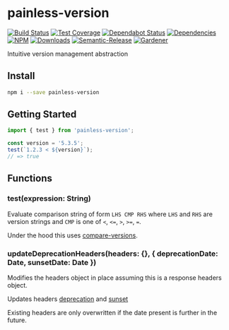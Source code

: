 # painless-version

[![Build Status](https://circleci.com/gh/blackflux/painless-version.png?style=shield)](https://circleci.com/gh/blackflux/painless-version)
[![Test Coverage](https://img.shields.io/coveralls/blackflux/painless-version/master.svg)](https://coveralls.io/github/blackflux/painless-version?branch=master)
[![Dependabot Status](https://api.dependabot.com/badges/status?host=github&repo=blackflux/painless-version)](https://dependabot.com)
[![Dependencies](https://david-dm.org/blackflux/painless-version/status.svg)](https://david-dm.org/blackflux/painless-version)
[![NPM](https://img.shields.io/npm/v/painless-version.svg)](https://www.npmjs.com/package/painless-version)
[![Downloads](https://img.shields.io/npm/dt/painless-version.svg)](https://www.npmjs.com/package/painless-version)
[![Semantic-Release](https://github.com/blackflux/js-gardener/blob/master/assets/icons/semver.svg)](https://github.com/semantic-release/semantic-release)
[![Gardener](https://github.com/blackflux/js-gardener/blob/master/assets/badge.svg)](https://github.com/blackflux/js-gardener)

Intuitive version management abstraction

## Install

```bash
npm i --save painless-version
```

## Getting Started

<!-- eslint-disable import/no-unresolved, import/no-extraneous-dependencies -->
```js
import { test } from 'painless-version';

const version = '5.3.5';
test(`1.2.3 < ${version}`);
// => true
```

## Functions

### test(expression: String)

Evaluate comparison string of form `LHS CMP RHS` where `LHS` and `RHS` are
version strings and `CMP` is one of `<`, `<=`, `>`, `>=`, `=`.

Under the hood this uses [compare-versions](https://www.npmjs.com/package/compare-versions).

### updateDeprecationHeaders(headers: {}, { deprecationDate: Date, sunsetDate: Date })

Modifies the headers object in place assuming this is a response headers object.

Updates headers [deprecation](https://tools.ietf.org/id/draft-dalal-deprecation-header-01.html) and [sunset](https://tools.ietf.org/id/draft-dalal-deprecation-header-01.html#rfc.section.5)

Existing headers are only overwritten if the date present is further in the future.
